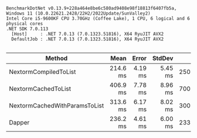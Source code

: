 ```

BenchmarkDotNet v0.13.9+228a464e8be6c580ad9408e98f18813f6407fb5a, Windows 11 (10.0.22621.2428/22H2/2022Update/SunValley2)
Intel Core i5-9600KF CPU 3.70GHz (Coffee Lake), 1 CPU, 6 logical and 6 physical cores
.NET SDK 7.0.113
  [Host]     : .NET 7.0.13 (7.0.1323.51816), X64 RyuJIT AVX2
  DefaultJob : .NET 7.0.13 (7.0.1323.51816), X64 RyuJIT AVX2


```
| Method                        | Mean     | Error   | StdDev  | Gen0      | Gen1      | Allocated |
|------------------------------ |---------:|--------:|--------:|----------:|----------:|----------:|
| NextormCompiledToList         | 214.6 ms | 4.19 ms | 5.45 ms | 2500.0000 |         - |  12.03 MB |
| NextormCachedToList           | 406.9 ms | 7.78 ms | 8.96 ms | 7000.0000 | 2000.0000 |   35.9 MB |
| NextormCachedWithParamsToList | 313.6 ms | 6.17 ms | 8.02 ms | 3000.0000 | 1000.0000 |  19.62 MB |
| Dapper                        | 236.2 ms | 4.61 ms | 6.00 ms | 2333.3333 |         - |  11.48 MB |
